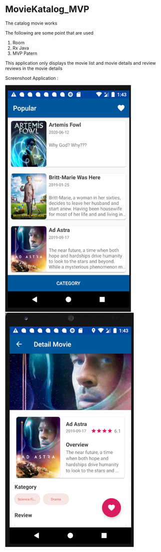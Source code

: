 # MovieKatalog_MVP

The catalog movie works

The following are some point that are used
1. Room
2. Rx Java
3. MVP Patern

This application only displays the movie list and movie details and review reviews in the movie details

Screenshoot Application : 

![List Movie](https://github.com/arbaelbarca/MovieKatalog_MVP/blob/master/Screenshoot/list%20movie.PNG?raw=true&s=10)
![Detail Movie](https://github.com/arbaelbarca/MovieKatalog_MVP/blob/master/Screenshoot/detail%20movie.PNG?raw=true&s=20000)
